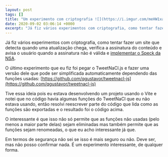```yaml
---
layout: post
tags: []
title: "Um experimento com criptografia ![](https://i.imgur.com/meHW1xa.jpg)"
date: 2020-09-02 03:06:14 +0000
excerpt: "Já fiz vários experimentos com criptografia, como tentar fazer um site que detecta quando uma atualização chega, verifica a assinatura do..."
---
```


Já fiz vários experimentos com criptografia, como tentar fazer um site que detecta quando uma atualização chega, verifica a assinatura do conteúdo e avisa o usuário quando a assinatura não é válida e [implementar o Speck da NSA](https://github.com/qgustavor/generic-speck).

O último experimento que eu fiz foi pegar o TweetNaCl.js e fazer uma versão dele que pode ser simplificada automaticamente dependendo das funções usadas: [https://github.com/qgustavor/tweetnacl-js](https://github.com/qgustavor/tweetnacl-js)

Tive essa ideia pois eu estava desenvolvendo um projeto usando o Vite e notei que no código havia algumas funções do TweetNaCl que eu não estava usando, então resolvi reescrever parte do código que lida como as funções são exportadas e o resultado foi o código acima.

O interessante é que isso não só permite que as funções não usadas (pelo menos a maior parte delas) sejam eliminadas mas também permite que as funções sejam renomeadas, o que eu acho interessante já que.

Em termos de segurança não sei se isso é mais seguro ou não. Deve ser, mas não posso confirmar nada. É um experimento interessante, de qualquer forma.